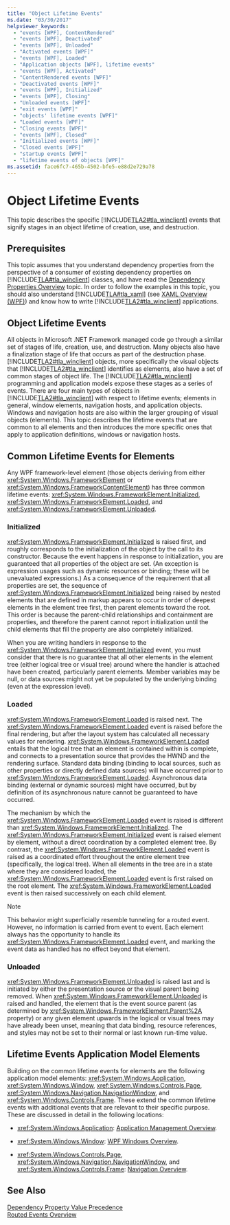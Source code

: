 ```yaml
---
title: "Object Lifetime Events"
ms.date: "03/30/2017"
helpviewer_keywords: 
  - "events [WPF], ContentRendered"
  - "events [WPF], Deactivated"
  - "events [WPF], Unloaded"
  - "Activated events [WPF]"
  - "events [WPF], Loaded"
  - "Application objects [WPF], lifetime events"
  - "events [WPF], Activated"
  - "ContentRendered events [WPF]"
  - "Deactivated events [WPF]"
  - "events [WPF], Initialized"
  - "events [WPF], Closing"
  - "Unloaded events [WPF]"
  - "exit events [WPF]"
  - "objects' lifetime events [WPF]"
  - "Loaded events [WPF]"
  - "Closing events [WPF]"
  - "events [WPF], Closed"
  - "Initialized events [WPF]"
  - "Closed events [WPF]"
  - "startup events [WPF]"
  - "lifetime events of objects [WPF]"
ms.assetid: face6fc7-465b-4502-bfe5-e88d2e729a78
---
```

# Object Lifetime Events
This topic describes the specific [!INCLUDE[TLA2#tla_winclient](../../../../includes/tla2sharptla-winclient-md.md)] events that signify stages in an object lifetime of creation, use, and destruction.  
  

  
<a name="prerequisites"></a>   
## Prerequisites  
 This topic assumes that you understand dependency properties from the perspective of a consumer of existing dependency properties on [!INCLUDE[TLA#tla_winclient](../../../../includes/tlasharptla-winclient-md.md)] classes, and have read the [Dependency Properties Overview](../../../../docs/framework/wpf/advanced/dependency-properties-overview.md) topic. In order to follow the examples in this topic, you should also understand [!INCLUDE[TLA#tla_xaml](../../../../includes/tlasharptla-xaml-md.md)] (see [XAML Overview (WPF)](../../../../docs/framework/wpf/advanced/xaml-overview-wpf.md)) and know how to write [!INCLUDE[TLA2#tla_winclient](../../../../includes/tla2sharptla-winclient-md.md)] applications.  
  
<a name="intro"></a>   
## Object Lifetime Events  
 All objects in Microsoft .NET Framework managed code go through a similar set of stages of life, creation, use, and destruction. Many objects also have a finalization stage of life that occurs as part of the destruction phase. [!INCLUDE[TLA2#tla_winclient](../../../../includes/tla2sharptla-winclient-md.md)] objects, more specifically the visual objects that [!INCLUDE[TLA2#tla_winclient](../../../../includes/tla2sharptla-winclient-md.md)] identifies as elements, also have a set of common stages of object life. The [!INCLUDE[TLA2#tla_winclient](../../../../includes/tla2sharptla-winclient-md.md)] programming and application models expose these stages as a series of events. There are four main types of objects in [!INCLUDE[TLA2#tla_winclient](../../../../includes/tla2sharptla-winclient-md.md)] with respect to lifetime events; elements in general, window elements, navigation hosts, and application objects. Windows and navigation hosts are also within the larger grouping of visual objects (elements). This topic describes the lifetime events that are common to all elements and then introduces the more specific ones that apply to application definitions, windows or navigation hosts.  
  
<a name="common_events"></a>   
## Common Lifetime Events for Elements  
 Any WPF framework-level element (those objects deriving from either <xref:System.Windows.FrameworkElement> or <xref:System.Windows.FrameworkContentElement>) has three common lifetime events: <xref:System.Windows.FrameworkElement.Initialized>, <xref:System.Windows.FrameworkElement.Loaded>, and <xref:System.Windows.FrameworkElement.Unloaded>.  
  
### Initialized  
 <xref:System.Windows.FrameworkElement.Initialized> is raised first, and roughly corresponds to the initialization of the object by the call to its constructor. Because the event happens in response to initialization, you are guaranteed that all properties of the object are set. (An exception is expression usages such as dynamic resources or binding; these will be unevaluated expressions.) As a consequence of the requirement that all properties are set, the sequence of <xref:System.Windows.FrameworkElement.Initialized> being raised by nested elements that are defined in markup appears to occur in order of deepest elements in the element tree first, then parent elements toward the root. This order is because the parent-child relationships and containment are properties, and therefore the parent cannot report initialization until the child elements that fill the property are also completely initialized.  
  
 When you are writing handlers in response to the <xref:System.Windows.FrameworkElement.Initialized> event, you must consider that there is no guarantee that all other elements in the element tree (either logical tree or visual tree) around where the handler is attached have been created, particularly parent elements. Member variables may be null, or data sources might not yet be populated by the underlying binding (even at the expression level).  
  
### Loaded  
 <xref:System.Windows.FrameworkElement.Loaded> is raised next. The <xref:System.Windows.FrameworkElement.Loaded> event is raised before the final rendering, but after the layout system has calculated all necessary values for rendering. <xref:System.Windows.FrameworkElement.Loaded> entails that the logical tree that an element is contained within is complete, and connects to a presentation source that provides the HWND and the rendering surface. Standard data binding (binding to local sources, such as other properties or directly defined data sources) will have occurred prior to <xref:System.Windows.FrameworkElement.Loaded>. Asynchronous data binding (external or dynamic sources) might have occurred, but by definition of its asynchronous nature cannot be guaranteed to have occurred.  
  
 The mechanism by which the <xref:System.Windows.FrameworkElement.Loaded> event is raised is different than <xref:System.Windows.FrameworkElement.Initialized>. The <xref:System.Windows.FrameworkElement.Initialized> event is raised element by element, without a direct coordination by a completed element tree. By contrast, the <xref:System.Windows.FrameworkElement.Loaded> event is raised as a coordinated effort throughout the entire element tree (specifically, the logical tree). When all elements in the tree are in a state where they are considered loaded, the <xref:System.Windows.FrameworkElement.Loaded> event is first raised on the root element. The <xref:System.Windows.FrameworkElement.Loaded> event is then raised successively on each child element.  
  
> [!NOTE]
>  This behavior might superficially resemble tunneling for a routed event. However, no information is carried from event to event. Each element always has the opportunity to handle its <xref:System.Windows.FrameworkElement.Loaded> event, and marking the event data as handled has no effect beyond that element.  
  
### Unloaded  
 <xref:System.Windows.FrameworkElement.Unloaded> is raised last and is initiated by either the presentation source or the visual parent being removed. When <xref:System.Windows.FrameworkElement.Unloaded> is raised and handled, the element that is the event source parent (as determined by <xref:System.Windows.FrameworkElement.Parent%2A> property) or any given element upwards in the logical or visual trees may have already been unset, meaning that data binding, resource references, and styles may not be set to their normal or last known run-time value.  
  
<a name="application_model_elements"></a>   
## Lifetime Events Application Model Elements  
 Building on the common lifetime events for elements are the following application model elements: <xref:System.Windows.Application>, <xref:System.Windows.Window>, <xref:System.Windows.Controls.Page>, <xref:System.Windows.Navigation.NavigationWindow>, and <xref:System.Windows.Controls.Frame>. These extend the common lifetime events with additional events that are relevant to their specific purpose. These are discussed in detail in the following locations:  
  
-   <xref:System.Windows.Application>: [Application Management Overview](../../../../docs/framework/wpf/app-development/application-management-overview.md).  
  
-   <xref:System.Windows.Window>: [WPF Windows Overview](../../../../docs/framework/wpf/app-development/wpf-windows-overview.md).  
  
-   <xref:System.Windows.Controls.Page>, <xref:System.Windows.Navigation.NavigationWindow>, and <xref:System.Windows.Controls.Frame>: [Navigation Overview](../../../../docs/framework/wpf/app-development/navigation-overview.md).  
  
## See Also  
 [Dependency Property Value Precedence](../../../../docs/framework/wpf/advanced/dependency-property-value-precedence.md)  
 [Routed Events Overview](../../../../docs/framework/wpf/advanced/routed-events-overview.md)
